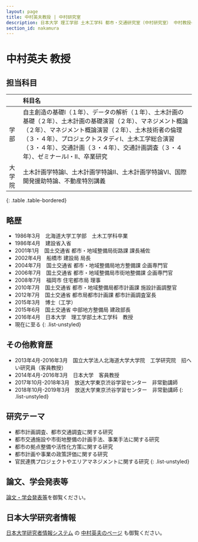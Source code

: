 ```yaml
---
layout: page
title: 中村英夫教授 | 中村研究室
description: 日本大学 理工学部 土木工学科 都市・交通研究室（中村研究室） 中村教授のプロフィール
section_id: nakamura
---
```

# 中村英夫 教授

## 担当科目

||科目名|
|:-|:-|
|学部|自主創造の基礎&#8544;（１年）、データの解析（１年）、土木計画の基礎（２年）、土木計画の基礎演習（２年）、マネジメント概論（２年）、マネジメント概論演習（２年）、土木技術者の倫理（３・４年）、プロジェクトスタディ&#8544;、土木工学総合演習（３・４年）、交通計画（３・４年）、交通計画調査（３・４年）、ゼミナール&#8544;・&#8545;、卒業研究|
|大学院|土木計画学特論&#8544;、土木計画学特論&#8545;、土木計画学特論&#8549;、国際開発援助特論、不動産特別講義|
{: .table .table-bordered}

## 略歴

* 1986年3月　北海道大学工学部　土木工学科卒業
* 1986年4月　建設省入省
* 2001年1月　国土交通省  都市・地域整備局街路課  課長補佐
* 2002年4月　船橋市  建設局  局長
* 2004年7月　国土交通省  都市・地域整備局地方整備課  企画専門官
* 2006年7月　国土交通省  都市・地域整備局市街地整備課  企画専門官
* 2008年7月　福岡市  住宅都市局  理事
* 2010年7月　国土交通省  都市・地域整備局都市計画課  施設計画調整官
* 2012年7月　国土交通省  都市局都市計画課  都市計画調査室長
* 2015年3月　博士（工学）
* 2015年6月　国土交通省  中部地方整備局  建政部長
* 2016年4月　日本大学　理工学部土木工学科　教授
* 現在に至る
{: .list-unstyled}

## その他教育歴
* 2013年4月-2016年3月　国立大学法人北海道大学大学院　工学研究院　招へい研究員（客員教授）
* 2014年4月-2016年3月　日本大学　客員教授
* 2017年10月-2018年3月　放送大学東京渋谷学習センター　非常勤講師
* 2018年10月-2019年3月　放送大学東京渋谷学習センター　非常勤講師
{: .list-unstyled}

## 研究テーマ

* 都市計画調査、都市交通調査に関する研究
* 都市交通施設や市街地整備の計画手法、事業手法に関する研究
* 都市の拠点整備や活性化方策に関する研究
* 都市計画や事業の政策評価に関する研究
* 官民連携プロジェクトやエリアマネジメントに関する研究
{: .list-unstyled}

## 論文、学会発表等

[論文・学会発表等](papers)を御覧ください。

## 日本大学研究者情報

[日本大学研究者情報システム](http://kenkyu-web.cin.nihon-u.ac.jp/scripts/websearch/index.htm?lang=ja)
の
[中村英夫のページ](http://kenkyu-web.cin.nihon-u.ac.jp/Profiles/129/0012852/profile.html)
も御覧ください。

